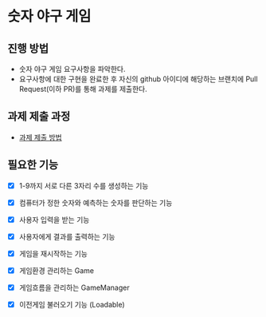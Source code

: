 # 숫자 야구 게임

## 진행 방법

* 숫자 야구 게임 요구사항을 파악한다.
* 요구사항에 대한 구현을 완료한 후 자신의 github 아이디에 해당하는 브랜치에 Pull Request(이하 PR)를 통해 과제를 제출한다.

## 과제 제출 과정

* [과제 제출 방법](https://github.com/next-step/nextstep-docs/tree/master/precourse)

## 필요한 기능

- [x] 1-9까지 서로 다른 3자리 수를 생성하는 기능
- [x] 컴퓨터가 정한 숫자와 예측하는 숫자를 판단하는 기능
- [x] 사용자 입력을 받는 기능
- [x] 사용자에게 결과를 출력하는 기능
- [x] 게임을 재시작하는 기능
- [x] 게임환경 관리하는 Game
- [x] 게임흐름을 관리하는 GameManager
- [x] 이전게임 불러오기 기능 (Loadable)


